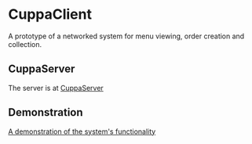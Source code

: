 # CuppaClient
A prototype of a networked system for menu viewing, order creation and collection.

## CuppaServer
The server is at [CuppaServer](https://github.com/mpndl/CuppaServer)

## Demonstration
[A demonstration of the system's functionality](https://youtu.be/Z0YdSZWEX1g)
